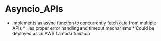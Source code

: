 # Asyncio_APIs
* Implements an async function to concurrently fetch data from multiple APIs  * Has proper error handling and timeout mechanisms * Could be deployed as an AWS Lambda function
